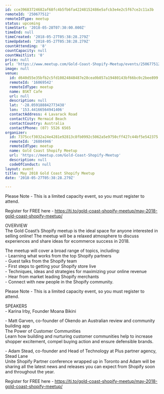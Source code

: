 ```yaml
---
id: cce39683724682af68fc4b5fb6fa42248152486e5afcb3e4e2c5f67ce2c11a3b
remoteId: '250677512'
remoteIdType: meetup
status: upcoming
timeStart: '2018-05-28T07:30:00.000Z'
timeEnd: null
timeCreated: '2018-05-27T05:38:28.279Z'
timeUpdated: '2018-05-27T05:38:28.279Z'
countAttending: '8'
countCapacity: null
countWaitlist: '0'
price: null
url: 'https://www.meetup.com/Gold-Coast-Shopify-Meetup/events/250677512/'
image: null
venue:
  id: d640d55e35bfb2c5fd10824848487e28cea9b857a19480143bf66bc0c2bee899
  remoteId: '16069542'
  remoteIdType: meetup
  name: BSKT Cafe
  url: null
  description: null
  lat: '-28.059188842773438'
  lon: '153.44166564941406'
  contactAddress: 4 Lavarack Road
  contactCity: Mermaid Beach
  contactCountry: Australia
  contactPhone: (07) 5526 6565
organizer:
  id: 7375ccf3032a24e4281e92813c8fb0992c5062a5e9750cff427c44bf5e542375
  remoteId: '26804946'
  remoteIdType: meetup
  name: Gold Coast Shopify Meetup
  url: 'https://meetup.com/Gold-Coast-Shopify-Meetup'
  description: null
  codeOfConduct: null
layout: event
title: May 2018 Gold Coast Shopify Meetup
date: '2018-05-27T05:38:28.279Z'

---
```

<p>Please Note - This is a limited capacity event, so you must register to attend.</p> <p>Register for FREE here - <a href="https://ti.to/gold-coast-shopify-meetup/may-2018-gold-coast-shopify-meetup/" class="linkified">https://ti.to/gold-coast-shopify-meetup/may-2018-gold-coast-shopify-meetup/</a></p> <p>OVERVIEW<br/>The Gold Coast’s Shopify meetup is the ideal space for anyone interested in selling online! The meetup will be a relaxed atmosphere to discuss experiences and share ideas for ecommerce success in 2018.</p> <p>The meetup will cover a broad range of topics, including:<br/>- Learning what works from the top Shopify partners<br/>- Guest talks from the Shopify team<br/>- First steps to getting your Shopify store live<br/>- Techniques, ideas and strategies for maximizing your online revenue<br/>- Hear from market leading Shopify merchants<br/>- Connect with new people in the Shopify community.</p> <p>Please Note - This is a limited capacity event, so you must register to attend.</p> <p>SPEAKERS<br/>- Karina Irby, Founder Moana Bikini</p> <p>- Matt Garven, co-founder of Okendo an Australian review and community building app<br/>The Power of Customer Communities<br/>Learn how building and nurturing customer communities help to increase shopper excitement, compel buying action and ensure defensible brands.</p> <p>- Adam Stead, co-founder and Head of Technology at Plus partner agency, Stead Lane<br/>Unite Shopify Partner conference wrapped up in Toronto and Adam will be sharing all the latest news and releases you can expect from Shopify soon and throughout the year.</p> <p>Register for FREE here - <a href="https://ti.to/gold-coast-shopify-meetup/may-2018-gold-coast-shopify-meetup/" class="linkified">https://ti.to/gold-coast-shopify-meetup/may-2018-gold-coast-shopify-meetup/</a></p>
